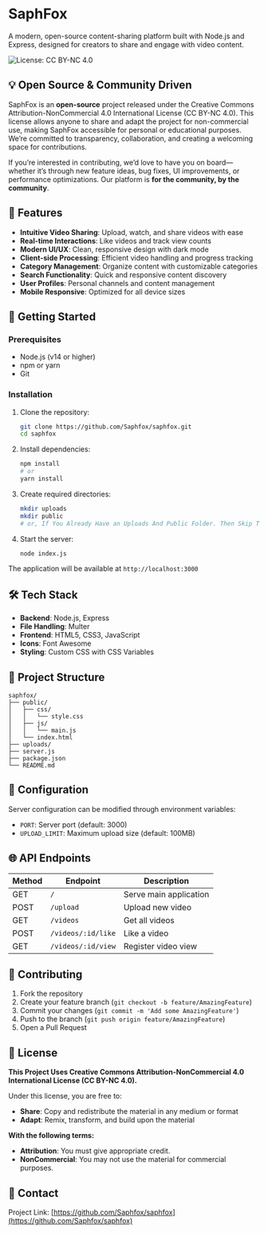 # SaphFox

A modern, open-source content-sharing platform built with Node.js and Express, designed for creators to share and engage with video content.

![License: CC BY-NC 4.0](https://img.shields.io/badge/License-CC%20BY--NC%204.0-lightgrey.svg)

## 💡 Open Source & Community Driven

SaphFox is an **open-source** project released under the Creative Commons Attribution-NonCommercial 4.0 International License (CC BY-NC 4.0). This license allows anyone to share and adapt the project for non-commercial use, making SaphFox accessible for personal or educational purposes. We’re committed to transparency, collaboration, and creating a welcoming space for contributions. 

If you’re interested in contributing, we’d love to have you on board—whether it’s through new feature ideas, bug fixes, UI improvements, or performance optimizations. Our platform is **for the community, by the community**.

## 🌟 Features

- **Intuitive Video Sharing**: Upload, watch, and share videos with ease
- **Real-time Interactions**: Like videos and track view counts
- **Modern UI/UX**: Clean, responsive design with dark mode
- **Client-side Processing**: Efficient video handling and progress tracking
- **Category Management**: Organize content with customizable categories
- **Search Functionality**: Quick and responsive content discovery
- **User Profiles**: Personal channels and content management
- **Mobile Responsive**: Optimized for all device sizes

## 🚀 Getting Started

### Prerequisites

- Node.js (v14 or higher)
- npm or yarn
- Git

### Installation

1. Clone the repository:
   ```bash
   git clone https://github.com/Saphfox/saphfox.git
   cd saphfox
   ```

2. Install dependencies:
   ```bash
   npm install
   # or
   yarn install
   ```

3. Create required directories:
   ```bash
   mkdir uploads
   mkdir public
   # or, If You Already Have an Uploads And Public Folder. Then Skip This Step.
   ```

4. Start the server:
   ```bash
   node index.js
   ```

The application will be available at `http://localhost:3000`

## 🛠️ Tech Stack

- **Backend**: Node.js, Express
- **File Handling**: Multer
- **Frontend**: HTML5, CSS3, JavaScript
- **Icons**: Font Awesome
- **Styling**: Custom CSS with CSS Variables

## 📁 Project Structure

```
saphfox/
├── public/
│   ├── css/
│   │   └── style.css
│   ├── js/
│   │   └── main.js
│   └── index.html
├── uploads/
├── server.js
├── package.json
└── README.md
```

## 🔧 Configuration

Server configuration can be modified through environment variables:

- `PORT`: Server port (default: 3000)
- `UPLOAD_LIMIT`: Maximum upload size (default: 100MB)

## 🌐 API Endpoints

| Method | Endpoint             | Description              |
|--------|-----------------------|--------------------------|
| GET    | `/`                  | Serve main application   |
| POST   | `/upload`            | Upload new video         |
| GET    | `/videos`            | Get all videos           |
| POST   | `/videos/:id/like`   | Like a video             |
| GET    | `/videos/:id/view`   | Register video view      |

## 🤝 Contributing

1. Fork the repository
2. Create your feature branch (`git checkout -b feature/AmazingFeature`)
3. Commit your changes (`git commit -m 'Add some AmazingFeature'`)
4. Push to the branch (`git push origin feature/AmazingFeature`)
5. Open a Pull Request

## 📝 License

**This Project Uses Creative Commons Attribution-NonCommercial 4.0 International License (CC BY-NC 4.0).**

Under this license, you are free to:
- **Share**: Copy and redistribute the material in any medium or format
- **Adapt**: Remix, transform, and build upon the material

**With the following terms:**
- **Attribution**: You must give appropriate credit.
- **NonCommercial**: You may not use the material for commercial purposes.

## 📧 Contact

Project Link: [https://github.com/Saphfox/saphfox](https://github.com/Saphfox/saphfox)